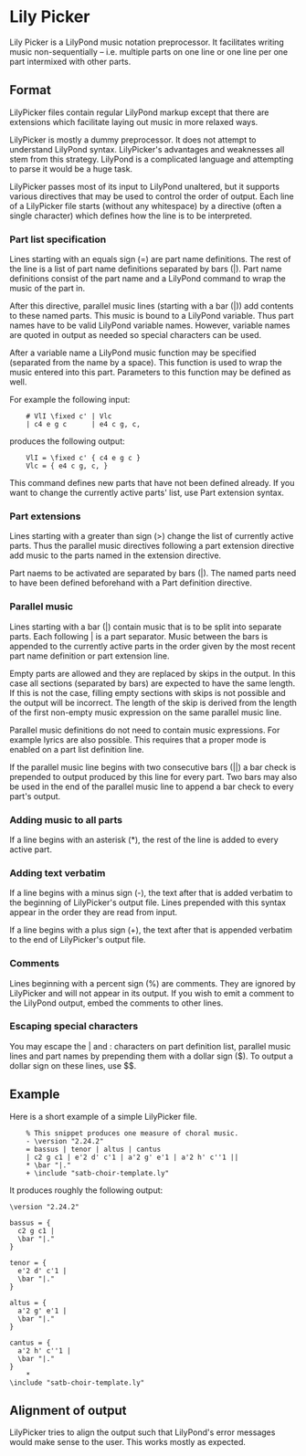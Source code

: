 # Lily Picker

Lily Picker is a LilyPond music notation preprocessor.
It facilitates writing music non-sequentially – i.e. multiple parts on one line or one line per one part intermixed with other parts.

## Format

LilyPicker files contain regular LilyPond markup except that there are extensions which facilitate laying out music in more relaxed ways.

LilyPicker is mostly a dummy preprocessor.
It does not attempt to understand LilyPond syntax.
LilyPicker's advantages and weaknesses all stem from this strategy.
LilyPond is a complicated language and attempting to parse it would be a huge task.

LilyPicker passes most of its input to LilyPond unaltered, but it supports various directives that may be used to control the order of output.
Each line of a LilyPicker file starts (without any whitespace) by a directive (often a single character) which defines how the line is to be interpreted.

### Part list specification

Lines starting with an equals sign (=) are part name definitions.
The rest of the line is a list of part name definitions separated by bars (|).
Part name definitions consist of the part name and a LilyPond command to wrap the music of the part in.

After this directive, parallel music lines (starting with a bar (|)) add contents to these named parts.
This music is bound to a LilyPond variable.
Thus part names have to be valid LilyPond variable names.
However, variable names are quoted in output as needed so special characters can be used.

After a variable name a LilyPond music function may be specified (separated from the name by a space).
This function is used to wrap the music entered into this part.
Parameters to this function may be defined as well.

For example the following input:

```
    # VlI \fixed c' | Vlc
    | c4 e g c      | e4 c g, c,
```

produces the following output:

```
    VlI = \fixed c' { c4 e g c }
    Vlc = { e4 c g, c, }
```

This command defines new parts that have not been defined already.
If you want to change the currently active parts' list, use Part extension syntax.

### Part extensions

Lines starting with a greater than sign (\>) change the list of currently active parts.
Thus the parallel music directives following a part extension directive add music to the parts named in the extension directive.

Part naems to be activated are separated by bars (|).
The named parts need to have been defined beforehand with a Part definition directive.

### Parallel music

Lines starting with a bar (|) contain music that is to be split into separate parts.
Each following | is a part separator.
Music between the bars is appended to the currently active parts in the order given by the most recent part name definition or part extension line.

Empty parts are allowed and they are replaced by skips in the output.
In this case all sections (separated by bars) are expected to have the same length.
If this is not the case, filling empty sections with skips is not possible and the output will be incorrect.
The length of the skip is derived from the length of the first non-empty music expression on the same parallel music line.

Parallel music definitions do not need to contain music expressions.
For example lyrics are also possible.
This requires that a proper mode is enabled on a part list definition line.

If the parallel music line begins with two consecutive bars (||) a bar check is prepended to output produced by this line for every part.
Two bars may also be used in the end of the parallel music line to append a bar check to every part's output.

### Adding music to all parts

If a line begins with an asterisk (\*), the rest of the line is added to every active part.

### Adding text verbatim

If a line begins with a minus sign (-), the text after that is added verbatim to the beginning of LilyPicker's output file.
Lines prepended with this syntax appear in the order they are read from input.

If a line begins with a plus sign (+), the text after that is appended verbatim to the end of LilyPicker's output file.

### Comments

Lines beginning with a percent sign (%) are comments.
They are ignored by LilyPicker and will not appear in its output.
If you wish to emit a comment to the LilyPond output, embed the comments to other lines.

### Escaping special characters

You may escape the | and : characters on part definition list, parallel music lines and part names by prepending them with a dollar sign ($).
To output a dollar sign on these lines, use $$.

## Example

Here is a short example of a simple LilyPicker file.

```
    % This snippet produces one measure of choral music.
    - \version "2.24.2"
    = bassus | tenor | altus | cantus
    | c2 g c1 | e'2 d' c'1 | a'2 g' e'1 | a'2 h' c''1 ||
    * \bar "|."
    + \include "satb-choir-template.ly"
```

It produces roughly the following output:

```
\version "2.24.2"

bassus = {
  c2 g c1 |
  \bar "|."
}
  
tenor = {
  e'2 d' c'1 |
  \bar "|."
}

altus = {
  a'2 g' e'1 |
  \bar "|."
}

cantus = {
  a'2 h' c''1 |
  \bar "|."
}
    * 
\include "satb-choir-template.ly"
```

## Alignment of output

LilyPicker tries to align the output such that LilyPond's error messages would make sense to the user.
This works mostly as expected.
